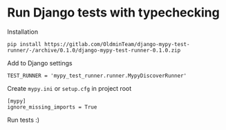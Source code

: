 # Run Django tests with typechecking

Installation
```
pip install https://gitlab.com/OldminTeam/django-mypy-test-runner/-/archive/0.1.0/django-mypy-test-runner-0.1.0.zip
```

Add to Django settings
```
TEST_RUNNER = 'mypy_test_runner.runner.MypyDiscoverRunner'
```

Create `mypy.ini` or `setup.cfg` in project root
```
[mypy]
ignore_missing_imports = True
```

Run tests :)
